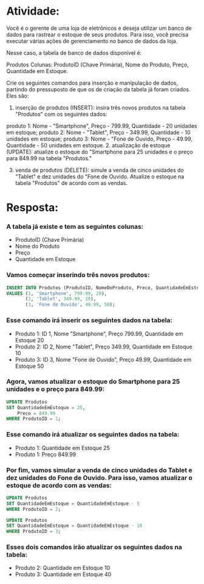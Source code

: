 # Atividade:

Você é o gerente de uma loja de eletrônicos e deseja utilizar um banco de dados para rastrear o estoque de seus produtos. Para isso, você precisa executar várias
ações de gerenciamento no banco de dados da loja.

Nesse caso, a tabela de banco de dados disponível é:

Produtos
Colunas: ProdutoID (Chave Primária), Nome do Produto, Preço, Quantidade em Estoque.

Crie os seguintes comandos para inserção e manipulação de dados, partindo do pressuposto de que os de criação da tabela já foram criados. Eles são:

1. inserção de produtos (INSERT): insira três novos produtos na tabela "Produtos" com os seguintes dados:

produto 1: Nome - "Smartphone", Preço - 799.99, Quantidade - 20 unidades em estoque;
produto 2: Nome - "Tablet", Preço - 349.99, Quantidade - 10 unidades em estoque;
produto 3: Nome - "Fone de Ouvido, Preço - 49.99, Quantidade - 50 unidades em estoque.
2. atualização de estoque (UPDATE): atualize o estoque do "Smartphone para 25 unidades e o preço para 849.99 na tabela "Produtos."

3. venda de produtos (DELETE): simule a venda de cinco unidades do "Tablet" e dez unidades do "Fone de Ouvido. Atualize o estoque na tabela "Produtos" de
acordo com as vendas.

# Resposta:

### A tabela já existe e tem as seguintes colunas:

* ProdutoID (Chave Primária)
* Nome do Produto
* Preço
* Quantidade em Estoque

### Vamos começar inserindo três novos produtos:

```sql
INSERT INTO Produtos (ProdutoID, NomeDoProduto, Preco, QuantidadeEmEstoque)
VALUES (1, 'Smartphone', 799.99, 20),
       (2, 'Tablet', 349.99, 10),
       (3, 'Fone de Ouvido', 49.99, 50);
```

### Esse comando irá inserir os seguintes dados na tabela:

* Produto 1: ID 1, Nome "Smartphone", Preço 799.99, Quantidade em Estoque 20
* Produto 2: ID 2, Nome "Tablet", Preço 349.99, Quantidade em Estoque 10
* Produto 3: ID 3, Nome "Fone de Ouvido", Preço 49.99, Quantidade em Estoque 50

### Agora, vamos atualizar o estoque do Smartphone para 25 unidades e o preço para 849.99:

```sql
UPDATE Produtos
SET QuantidadeEmEstoque = 25,
    Preco = 849.99
WHERE ProdutoID = 1;
```

### Esse comando irá atualizar os seguintes dados na tabela:

* Produto 1: Quantidade em Estoque 25
* Produto 1: Preço 849.99

### Por fim, vamos simular a venda de cinco unidades do Tablet e dez unidades do Fone de Ouvido. Para isso, vamos atualizar o estoque de acordo com as vendas: 

```sql
UPDATE Produtos
SET QuantidadeEmEstoque = QuantidadeEmEstoque - 5
WHERE ProdutoID = 2;

UPDATE Produtos
SET QuantidadeEmEstoque = QuantidadeEmEstoque - 10
WHERE ProdutoID = 3;
```

### Esses dois comandos irão atualizar os seguintes dados na tabela:

* Produto 2: Quantidade em Estoque 10
* Produto 3: Quantidade em Estoque 40
